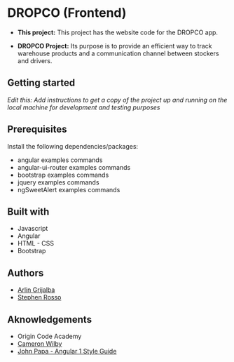 DROPCO (Frontend)
==============
- **This project:**
  This project has the website code for the DROPCO app. 

- **DROPCO Project:**
   Its purpose is to provide an efficient way to track warehouse products and a communication channel between stockers and drivers.

Getting started
--------------
*Edit this:*
*Add instructions to get a copy of the project up and running on the local machine for development and testing purposes*

Prerequisites
--------------
Install the following dependencies/packages:
- angular 
  examples commands
- angular-ui-router
  examples commands
- bootstrap
  examples commands
- jquery
  examples commands
- ngSweetAlert
  examples commands

Built with
--------------
- Javascript
- Angular
- HTML - CSS
- Bootstrap

Authors
--------------
- [Arlin Grijalba](https://github.com/arlin13)
- [Stephen Rosso](https://github.com/stephenprosso)


Aknowledgements
--------------
- Origin Code Academy
- [Cameron Wilby](https://github.com/cameronwilby)
- [John Papa - Angular 1 Style Guide](https://github.com/johnpapa/angular-styleguide/blob/master/a1/README.md)

